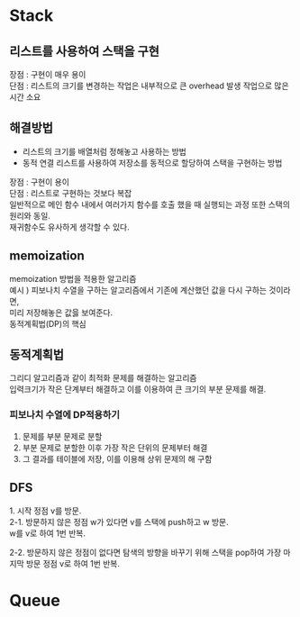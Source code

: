 <h1>Stack</h1>
<h2>리스트를 사용하여 스택을 구현</h2>
<p>
    장점 : 구현이 매우 용이
    <br>
    단점 : 리스트의 크기를 변경하는 작업은 내부적으로 큰 overhead 발생 작업으로 많은 시간 소요
</p>
<h2>해결방법</h2>
<p>
    <ul>
    <li>리스트의 크기를 배열처럼 정해놓고 사용하는 방법</li>
    <li>동적 연결 리스트를 사용하여 저장소를 동적으로 할당하여 스택을 구현하는 방법</li>
    </ul>
    장점 : 구현이 용이
    <br>
    단점 : 리스트로 구현하는 것보다 복잡
    <br>
    일반적으로 메인 함수 내에서 여러가지 함수를 호출 했을 때 실행되는 과정 또한 스택의 원리와 동일.
    <br>
    재귀함수도 유사하게 생각할 수 있다.
</p>
<h2>memoization</h2>
<p>
memoization 방법을 적용한 알고리즘<br>
예시 ) 피보나치 수열을 구하는 알고리즘에서 기존에 계산했던 값을 다시 구하는 것이라면,
<br>미리 저장해놓은 값읋 보여준다.
<br>
동적계획법(DP)의 핵심
</p>
<h2>동적계획법</h2>
<p>
그리디 알고리즘과 같이 최적화 문제를 해결하는 알고리즘
<br>
입력크기가 작은 단계부터 해결하고 이를 이용하여 큰 크기의 부분 문제를 해결.
<h3>피보나치 수열에 DP적용하기</h3>
<ol>
<li>문제를 부분 문제로 분할</li>
<li>부분 문제로 분할한 이후 가장 작은 단위의 문제부터 해결</li>
<li>그 결과를 테이블에 저장, 이를 이용해 상위 문제의 해 구함</li>
</ol>
</p>

<h2>DFS</h2>
<p>
1. 시작 정점 v를 방문.
<br>
2-1. 방문하지 않은 정점 w가 있다면 v를 스택에 push하고 w 방문.
<br>
w를 v로 하여 1번 반복.

2-2. 방문하지 않은 정점이 없다면 탐색의 방향을 바꾸기 위해 스택을 pop하여 가장 마지막 방문 정점 v로 하여 1번 반복.
</p>

<h1>Queue</h1>